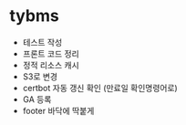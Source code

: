 # tybms

- 테스트 작성
- 프론트 코드 정리
- 정적 리소스 캐시
- S3로 변경
- certbot 자동 갱신 확인 (만료일 확인명령어로)
- GA 등록
- footer 바닥에 딱붙게
